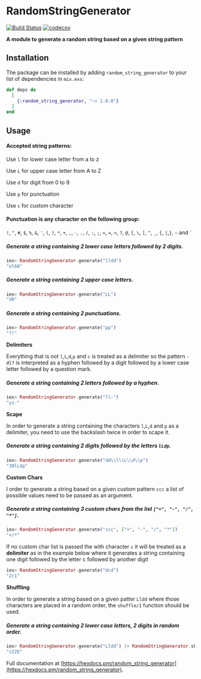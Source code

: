 # RandomStringGenerator

[![Build Status](https://travis-ci.org/caioceccon/random_string_generator.svg?branch=master)](https://travis-ci.org/caioceccon/random_string_generator) [![codecov](https://codecov.io/gh/caioceccon/random_string_generator/branch/master/graph/badge.svg)](https://codecov.io/gh/caioceccon/random_string_generator)

**A module to generate a random string based on a given string pattern**

## Installation

The package can be installed by adding `random_string_generator` to your list of dependencies in `mix.exs`:

```elixir
def deps do
  [
    {:random_string_generator, "~> 1.0.0"}
  ]
end
```

## Usage

#### Accepted string patterns:

  Use `l` for lower case letter from a to z

  Use `L` for upper case letter from A to Z

  Use `d` for digit from 0 to 9

  Use `p` for punctuation

  Use `c` for custom character

#### Punctuation is any character on the following group:

  `!`, `"`, `#`, `$`, `%`, `&`, `'`, `(`, `)`, `*`, `+`, `,`, `-`,
  `.`, `/`, `:`, `;`, `<`, `=`, `>`, `?`, `@`, `[`, ` \ `, `]`, `^`,
  `_`, `{`, `|`,`}`, `~` and `` ` ``

##### Generate a string containing 2 lower case letters followed by 2 digits.
```elixir
iex> RandomStringGenerator.generate("lldd")
"ol68"
```

##### Generate a string containing 2 upper case letters.
```elixir
iex> RandomStringGenerator.generate("LL")
"VR"
```

##### Generate a string containing 2 punctuations.
```elixir
iex> RandomStringGenerator.generate("pp")
"?!"
```

**Delimiters**

  Everything that is not `l`,`L`,`d`,`p` and `c` is treated as a delimiter so
  the pattern `-dl?` is interpreted as a hyphen followed by a digit followed by
  a lower case letter followed by a question mark.

##### Generate a string containing 2 letters followed by a hyphen.
```elixir
iex> RandomStringGenerator.generate("ll-")
"yz-"
```

**Scape**

  In order to generate a string containing the characters `l`,`L`,`d` and `p`
  as a delimiter, you need to use the backslash twice in order to scape it.

##### Generate a string containing 2 digits followed by the letters `lLdp`.
```elixir
iex> RandomStringGenerator.generate("dd\\l\\L\\d\\p")
"39lLdp"
```

**Custom Chars**

  I order to generate a string based on a given custom pattern `ccc` a list
  of possible values need to be passed as an argument.

##### Generate a string containing 3 custom chars from the list `["+", "-", "/", "*"]`.
```elixir
iex> RandomStringGenerator.generate("ccc", ["+", "-", "/", "*"])
"+/*"
```

  If no custom char list is passed the with character `c` it will be treated
  as a **delimiter** as in the example below where it generates a string containing
  one digit followed by the letter c followed by another digit

```elixir
iex> RandomStringGenerator.generate("dcd")
"2c1"
```

**Shuffling**

  In order to generate a string based on a given patter `Lldd` where those
  characters are placed in a random order, the `shuffle/1` function should
  be used.

##### Generate a string containing 2 lower case letters, 2 digits in random order.
```elixir
iex> RandomStringGenerator.generate("Lldd") |> RandomStringGenerator.shuffle()
"s22E"
```

Full documentation at [https://hexdocs.pm/random_string_generator](https://hexdocs.pm/random_string_generator).

